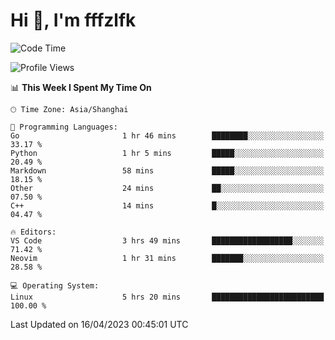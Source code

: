 # Hi 👋, I'm fffzlfk

<!--START_SECTION:waka-->
![Code Time](http://img.shields.io/badge/Code%20Time-149%20hrs%2037%20mins-blue)

![Profile Views](http://img.shields.io/badge/Profile%20Views-0-blue)

📊 **This Week I Spent My Time On** 

```text
🕑︎ Time Zone: Asia/Shanghai

💬 Programming Languages: 
Go                       1 hr 46 mins        ████████░░░░░░░░░░░░░░░░░   33.17 % 
Python                   1 hr 5 mins         █████░░░░░░░░░░░░░░░░░░░░   20.49 % 
Markdown                 58 mins             █████░░░░░░░░░░░░░░░░░░░░   18.15 % 
Other                    24 mins             ██░░░░░░░░░░░░░░░░░░░░░░░   07.50 % 
C++                      14 mins             █░░░░░░░░░░░░░░░░░░░░░░░░   04.47 % 

🔥 Editors: 
VS Code                  3 hrs 49 mins       ██████████████████░░░░░░░   71.42 % 
Neovim                   1 hr 31 mins        ███████░░░░░░░░░░░░░░░░░░   28.58 % 

💻 Operating System: 
Linux                    5 hrs 20 mins       █████████████████████████   100.00 % 
```


 Last Updated on 16/04/2023 00:45:01 UTC
<!--END_SECTION:waka-->
